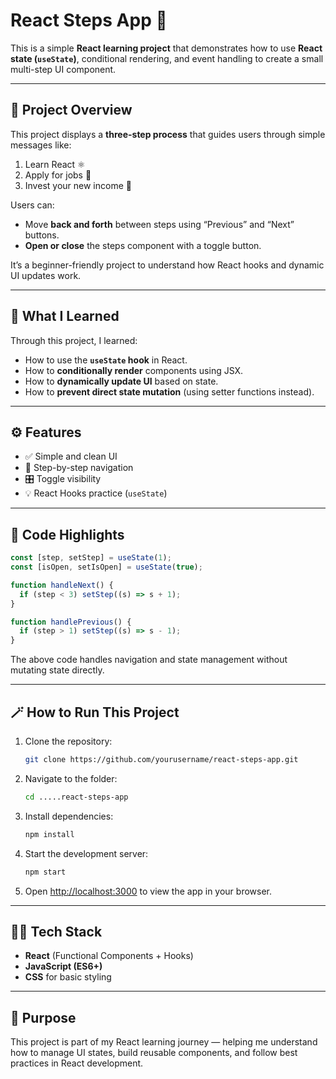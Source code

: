 # React Steps App 🚀

This is a simple **React learning project** that demonstrates how to use **React state (`useState`)**, conditional rendering, and event handling to create a small multi-step UI component.

---

## 📘 Project Overview

This project displays a **three-step process** that guides users through simple messages like:

1. Learn React ⚛️
2. Apply for jobs 💼
3. Invest your new income 🤑

Users can:

- Move **back and forth** between steps using “Previous” and “Next” buttons.
- **Open or close** the steps component with a toggle button.

It’s a beginner-friendly project to understand how React hooks and dynamic UI updates work.

---

## 🧠 What I Learned

Through this project, I learned:

- How to use the **`useState` hook** in React.
- How to **conditionally render** components using JSX.
- How to **dynamically update UI** based on state.
- How to **prevent direct state mutation** (using setter functions instead).

---

## ⚙️ Features

- ✅ Simple and clean UI
- 🔁 Step-by-step navigation
- 🎛️ Toggle visibility
- 💡 React Hooks practice (`useState`)

---

## 🧩 Code Highlights

```jsx
const [step, setStep] = useState(1);
const [isOpen, setIsOpen] = useState(true);

function handleNext() {
  if (step < 3) setStep((s) => s + 1);
}

function handlePrevious() {
  if (step > 1) setStep((s) => s - 1);
}
```

The above code handles navigation and state management without mutating state directly.

---

## 🪄 How to Run This Project

1. Clone the repository:

   ```bash
   git clone https://github.com/yourusername/react-steps-app.git
   ```

2. Navigate to the folder:

   ```bash
   cd .....react-steps-app
   ```

3. Install dependencies:

   ```bash
   npm install
   ```

4. Start the development server:

   ```bash
   npm start
   ```

5. Open [http://localhost:3000](http://localhost:3000) to view the app in your browser.

---

## 🧑‍💻 Tech Stack

- **React** (Functional Components + Hooks)
- **JavaScript (ES6+)**
- **CSS** for basic styling

---

## 🎯 Purpose

This project is part of my React learning journey — helping me understand how to manage UI states, build reusable components, and follow best practices in React development.
